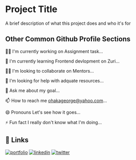 
# Project Title

A brief description of what this project does and who it's for


## Other Common Github Profile Sections
👩‍💻 I'm currently working on Assignment task...

🧠 I'm currently learning Frontend devlopment on Zuri...

👯‍♀️ I'm looking to collaborate on Mentors...

🤔 I'm looking for help with adquate resources...

💬 Ask me about my goal...

📫 How to reach me ohakageorge@yahoo.com...

😄 Pronouns Let's see how it goes...

⚡️ Fun fact I really don't know what I'm doing...


## 🔗 Links
[![portfolio](https://img.shields.io/badge/my_portfolio-000?style=for-the-badge&logo=ko-fi&logoColor=white)](https://katherineoelsner.com/)
[![linkedin](https://img.shields.io/badge/linkedin-0A66C2?style=for-the-badge&logo=linkedin&logoColor=white)](https://www.linkedin.com/)
[![twitter](https://img.shields.io/badge/twitter-1DA1F2?style=for-the-badge&logo=twitter&logoColor=white)](https://twitter.com/)

